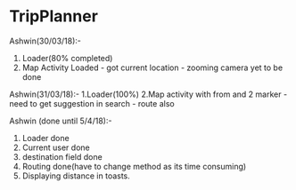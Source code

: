 # TripPlanner
Ashwin(30/03/18):-
1. Loader(80% completed)
2. Map Activity Loaded - got current location - zooming camera yet to be done

Ashwin(31/03/18):-
1.Loader(100%)
2.Map activity with from and 2 marker - need to get suggestion in search - route also

Ashwin (done until 5/4/18):-
1. Loader done
2. Current user done
3. destination field done
4. Routing done(have to change method as its time consuming)
5. Displaying distance in toasts.

